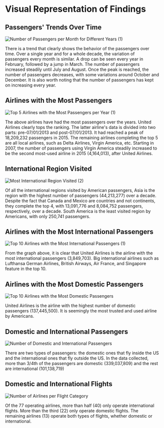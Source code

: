 # **Visual Representation of Findings**


## **Passengers' Trends Over Time**

![Number of Passengers per Month for Different Years (1)](https://github.com/EdwinKhoury/Air-Traffic-Project/assets/146214280/74558ae0-d7f3-4240-9570-57c64c4d12b1)

There is a trend that clearly shows the behavior of the passengers over time. Over a single year and for a whole decade, the variation of passengers every month is similar. A drop can be seen every year in February, followed by a jump in March. The number of passengers increased steadily until July and August. Once the peak is reached, the number of passengers decreases, with some variations around October and December. It is also worth noting that the number of passengers has kept on increasing every year.


## **Airlines with the Most Passengers**

![Top 5 Airlines with the Most Passengers per Year (1)](https://github.com/EdwinKhoury/Air-Traffic-Project/assets/146214280/d81b6f2f-3b70-45ed-b6cd-ba98ea1176ec)

The above airlines have had the most passengers over the years. United Airlines clearly tops the ranking. The latter airline's data is divided into two parts: pre-07/01/2013 and post-07/01/2013. It had reached a peak of 18,209,232 passengers in 2015. The remaining airlines completing the top 5 are all local airlines, such as Delta Airlines, Virgin America, etc. Starting in 2007, the number of passengers using Virgin America steadily increased to be the second most-used airline in 2015 (4,164,013), after United Airlines.


## **International Region Visited**

![Most International Region Visited (2)](https://github.com/EdwinKhoury/Air-Traffic-Project/assets/146214280/606c8986-ba19-4add-8396-e70135c6b953)

Of all the international regions visited by American passengers, Asia is the region with the highest number of passengers (44,213,277) over a decade. Despite the fact that Canada and Mexico are countries and not continents, they complete the top 4, with 
13,091,776 and 8,084,752 passengers, respectively, over a decade. South America is the least visited region by Americans, with only 250,741 passengers.


## **Airlines with the Most International Passengers**

![Top 10 Airlines with the Most International Passengers (1)](https://github.com/EdwinKhoury/Air-Traffic-Project/assets/146214280/914b9dac-5070-41d8-aee7-ecb6b2ed01bd)

From the graph above, it is clear that United Airlines is the airline with the most international passengers (3,849,703). Big international airlines such as Lufthansa German Airlines, British Airways, Air France, and Singapore feature in the top 10.


## **Airlines with the Most Domestic Passengers**

![Top 10 Airlines with the Most Domestic Passengers](https://github.com/EdwinKhoury/Air-Traffic-Project/assets/146214280/0b25cb98-1f37-4d2b-82a0-6008d9adf28a)

United Airlines is the airline with the highest number of domestic passengers (137,445,500). It is seemingly the most trusted and used airline by Americans.


## **Domestic and International Passengers**

![Number of Domestic and International Passengers](https://github.com/EdwinKhoury/Air-Traffic-Project/assets/146214280/9c2825fc-7182-406c-bf64-a2673a041949)

There are two types of passengers: the domestic ones that fly inside the US and the international ones that fly outside the US. In the data collected, more than 3/4th of the passengers are domestic (339,037,809) and the rest are international (101,138,719)


## **Domestic and International Flights**

![Number of Airlines per Flight Category](https://github.com/EdwinKhoury/Air-Traffic-Project/assets/146214280/40f9229c-995b-4c91-8c5f-a0cb450fa079)

Of the 77 operating airlines, more than half (40) only operate international flights. More than the third (22) only operate domestic flights. The remaining airlines (13) operate both types of flights, whether domestic or international.


















